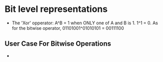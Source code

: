 # Bit level representations

- The 'Xor' opperator: A^B = 1 when ONLY one of A and B is 1. 1^1 = 0.
  As for the bitwise operator, 01101001^01010101 = 00111100

## User Case For Bitwise Operations
- 




